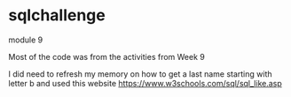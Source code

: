 # sqlchallenge
module 9

Most of the code was from the activities from Week 9

I did need to refresh my memory on how to get a last name starting with letter b
and used this website
https://www.w3schools.com/sql/sql_like.asp
